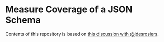 # Measure Coverage of a JSON Schema

Contents of this repository is based on [this discussion with @jdesrosiers](https://github.com/hyperjump-io/json-schema/discussions/70).
